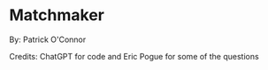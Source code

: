 # Matchmaker

By: Patrick O'Connor

Credits: ChatGPT for code and Eric Pogue for some of the questions

